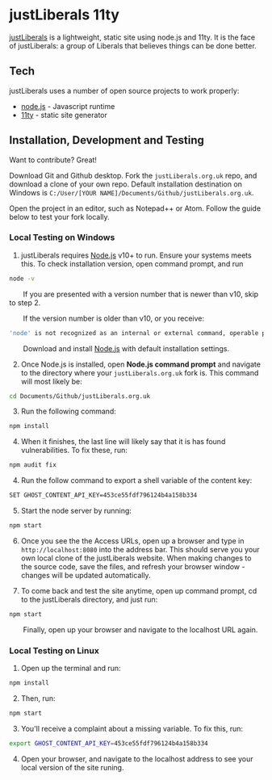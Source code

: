 # justLiberals 11ty

[justLiberals] is a lightweight, static site using node.js and 11ty. It is the face of justLiberals: a group of Liberals that believes things can be done better.

## Tech

justLiberals uses a number of open source projects to work properly:

- [node.js] - Javascript runtime
- [11ty] - static site generator

## Installation, Development and Testing

Want to contribute? Great!

Download Git and Github desktop. Fork the `justLiberals.org.uk` repo, and download a clone of your own repo. Default installation destination on Windows is `C:/User/[YOUR NAME]/Documents/Github/justLiberals.org.uk`.

Open the project in an editor, such as Notepad++ or Atom. Follow the guide below to test your fork locally.

### Local Testing on Windows

1. justLiberals requires [Node.js](https://nodejs.org/) v10+ to run. Ensure your systems meets this. To check installation version, open command prompt, and run
``` sh
node -v
```
&nbsp;&nbsp;&nbsp;&nbsp;&nbsp;&nbsp;&nbsp;If you are presented with a version number that is newer than v10, skip to step 2.

&nbsp;&nbsp;&nbsp;&nbsp;&nbsp;&nbsp;&nbsp;If the version number is older than v10, or you receive:

```sh
'node' is not recognized as an internal or external command, operable program or batch file.
```

&nbsp;&nbsp;&nbsp;&nbsp;&nbsp;&nbsp;&nbsp;Download and install [Node.js] with default installation settings.

2. Once Node.js is installed, open **Node.js command prompt** and navigate to the directory where your `justLiberals.org.uk` fork is. This command will most likely be:

```sh
cd Documents/Github/justLiberals.org.uk
```

3. Run the following command:

```sh
npm install
```

4. When it finishes, the last line will likely say that it is has found vulnerabilities. To fix these, run:

```sh
npm audit fix
```

4. Run the follow command to export a shell variable of the content key:

```sh
SET GHOST_CONTENT_API_KEY=453ce55fdf796124b4a158b334
```

5. Start the node server by running:

```sh
npm start
```

6. Once you see the the Access URLs, open up a browser and type in `http://localhost:8080` into the address bar. This should serve you your own local clone of the justLiberals website. When making changes to the source code, save the files, and refresh your browser window - changes will be updated automatically.

7. To come back and test the site anytime, open up command prompt, cd to the justLiberals directory, and just run:
```sh
npm start
```

&nbsp;&nbsp;&nbsp;&nbsp;&nbsp;&nbsp;&nbsp;Finally, open up your browser and navigate to the localhost URL again.

### Local Testing on Linux

1. Open up the terminal and run:
```sh
npm install
```
2. Then, run:
```sh
npm start
```
3. You'll receive a complaint about a missing variable. To fix this, run:
```sh
export GHOST_CONTENT_API_KEY=453ce55fdf796124b4a158b334
```
4. Open your browser, and navigate to the localhost address to see your local version of the site runing.

[//]: # (These are reference links used in the body of this note and get stripped out when the markdown processor does its job. There is no need to format nicely because it shouldn't be seen)

   [justLiberals]: https://justliberals.org.uk
   [node.js]: https://nodejs.org/en/download/
   [11ty]: https://www.11ty.dev
